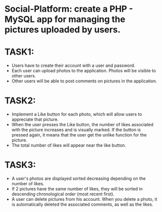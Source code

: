 # Social-Platform: create a PHP - MySQL app for managing the pictures uploaded by users.

# TASK1: 
* Users have to create their account with a user and password.
* Each user can upload photos to the application. Photos will be visible to other users.
* Other users will be able to post comments on pictures in the application. 

# TASK2: 
* Implement a Like button for each photo, which will allow users to appreciate that picture.
* When the user presses the Like button, the number of likes associated with the picture increases and is visually marked. If the button is pressed again, it means that the user get the unlike function for the picture.
* The total number of likes will appear near the like button.

# TASK3:
* A user's photos are displayed sorted decreasing depending on the number of likes.
* If 2 pictures have the same number of likes, they will be sorted in descending chronological order (most recent first).
* A user can delete pictures from his account. When you delete a photo, it is automatically deleted the associated comments, as well as the likes.
